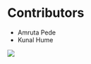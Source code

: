 # Contributors
  - Amruta Pede
  - Kunal Hume

<a href="https://github.com/Kunalhume/Ecommerce-with-Recommendation-System-and-ChatBot/graphs/contributors">
  <img src="https://contrib.rocks/image?repo=Kunalhume/Ecommerce-with-Recommendation-System-and-ChatBot" />
</a>
